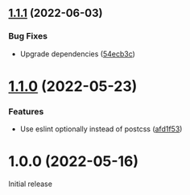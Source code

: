 ## [1.1.1](https://github.com/prantlf/rollup-plugin-css-lit/compare/v1.1.0...v1.1.1) (2022-06-03)


### Bug Fixes

* Upgrade dependencies ([54ecb3c](https://github.com/prantlf/rollup-plugin-css-lit/commit/54ecb3cfada4a75f2bd4cede73e0e27ff4b62e4e))

# [1.1.0](https://github.com/prantlf/rollup-plugin-css-lit/compare/v1.0.0...v1.1.0) (2022-05-23)


### Features

* Use eslint optionally instead of postcss ([afd1f53](https://github.com/prantlf/rollup-plugin-css-lit/commit/afd1f53fdf13e2af31da6d70502aeeb0000f6426))

# 1.0.0 (2022-05-16)

Initial release

